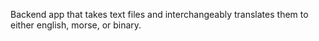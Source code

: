 Backend app that takes text files and interchangeably translates them to either english, morse, or binary.

